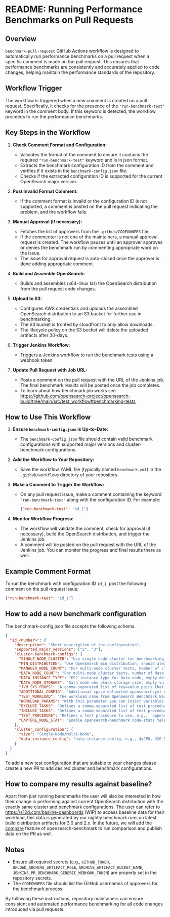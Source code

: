 # README: Running Performance Benchmarks on Pull Requests

## Overview

`benchmark-pull-request` GitHub Actions workflow is designed to automatically run performance benchmarks on a pull request when a specific comment is made on the pull request. This ensures that performance benchmarks are consistently and accurately applied to code changes, helping maintain the performance standards of the repository.

## Workflow Trigger

The workflow is triggered when a new comment is created on a pull request. Specifically, it checks for the presence of the `"run-benchmark-test"` keyword in the comment body. If this keyword is detected, the workflow proceeds to run the performance benchmarks.

## Key Steps in the Workflow

1. **Check Comment Format and Configuration:**
    - Validates the format of the comment to ensure it contains the required `"run-benchmark-test"` keyword and is in json format.
    - Extracts the benchmark configuration ID from the comment and verifies if it exists in the `benchmark-config.json` file.
    - Checks if the extracted configuration ID is supported for the current OpenSearch major version.

2. **Post Invalid Format Comment:**
    - If the comment format is invalid or the configuration ID is not supported, a comment is posted on the pull request indicating the problem, and the workflow fails.

3. **Manual Approval (if necessary):**
    - Fetches the list of approvers from the `.github/CODEOWNERS` file.
    - If the commenter is not one of the maintainers, a manual approval request is created. The workflow pauses until an approver approves or denies the benchmark run by commenting appropriate word on the issue.
    - The issue for approval request is auto-closed once the approver is done adding appropriate comment

4. **Build and Assemble OpenSearch:**
    - Builds and assembles (x64-linux tar) the OpenSearch distribution from the pull request code changes.

5. **Upload to S3:**
    - Configures AWS credentials and uploads the assembled OpenSearch distribution to an S3 bucket for further use in benchmarking.
    - The S3 bucket is fronted by cloudfront to only allow downloads.
    - The lifecycle policy on the S3 bucket will delete the uploaded artifacts after 30-days.

6. **Trigger Jenkins Workflow:**
    - Triggers a Jenkins workflow to run the benchmark tests using a webhook token.

7. **Update Pull Request with Job URL:**
    - Posts a comment on the pull request with the URL of the Jenkins job. The final benchmark results will be posted once the job completes.
    - To learn about how benchmark job works see https://github.com/opensearch-project/opensearch-build/tree/main/src/test_workflow#benchmarking-tests

## How to Use This Workflow

1. **Ensure `benchmark-config.json` is Up-to-Date:**
    - The `benchmark-config.json` file should contain valid benchmark configurations with supported major versions and cluster-benchmark configurations.

2. **Add the Workflow to Your Repository:**
    - Save the workflow YAML file (typically named `benchmark.yml`) in the `.github/workflows` directory of your repository.

3. **Make a Comment to Trigger the Workflow:**
    - On any pull request issue, make a comment containing the keyword `"run-benchmark-test"` along with the configuration ID. For example:
      ```json
      {"run-benchmark-test": "id_1"}
      ```

4. **Monitor Workflow Progress:**
    - The workflow will validate the comment, check for approval (if necessary), build the OpenSearch distribution, and trigger the Jenkins job.
    - A comment will be posted on the pull request with the URL of the Jenkins job. You can monitor the progress and final results there as well.

## Example Comment Format

To run the benchmark with configuration ID `id_1`, post the following comment on the pull request issue:
```json
{"run-benchmark-test": "id_1"}
```

## How to add a new benchmark configuration

The benchmark-config.json file accepts the following schema.
```json
{
  "id_<number>": {
    "description": "Short description of the configuration",
    "supported_major_versions": ["2", "3"],
    "cluster-benchmark-configs": {
      "SINGLE_NODE_CLUSTER": "Use single node cluster for benchmarking, accepted values are \"true\" or \"false\"",
      "MIN_DISTRIBUTION": "Use OpenSearch min distribution, should always be \"true\"",
      "MANAGER_NODE_COUNT": "For multi-node cluster tests, number of cluster manager nodes, empty value defaults to 3.",
      "DATA_NODE_COUNT": "For multi-node cluster tests, number of data nodes, empty value defaults to 2.",
      "DATA_INSTANCE_TYPE": "EC2 instance type for data node, empty defaults to r5.xlarge.",
      "DATA_NODE_STORAGE": "Data node ebs block storage size, empty value defaults to 100Gb",
      "JVM_SYS_PROPS": "A comma-separated list of key=value pairs that will be added to jvm.options as JVM system properties",
      "ADDITIONAL_CONFIG": "Additional space delimited opensearch.yml config parameters. e.g., `search.concurrent_segment_search.enabled:true`",
      "TEST_WORKLOAD": "The workload name from OpenSearch Benchmark Workloads. https://github.com/opensearch-project/opensearch-benchmark-workloads. Default is nyc_taxis",
      "WORKLOAD_PARAMS": "With this parameter you can inject variables into workloads, e.g.{\"number_of_replicas\":\"0\",\"number_of_shards\":\"3\"}. See https://opensearch.org/docs/latest/benchmark/reference/commands/command-flags/#workload-params",
      "EXCLUDE_TASKS": "Defines a comma-separated list of test procedure tasks not to run. e.g. type:search, see https://opensearch.org/docs/latest/benchmark/reference/commands/command-flags/#exclude-tasks",
      "INCLUDE_TASKS": "Defines a comma-separated list of test procedure tasks to run. By default, all tasks listed in a test procedure array are run. See https://opensearch.org/docs/latest/benchmark/reference/commands/command-flags/#include-tasks",
      "TEST_PROCEDURE": "Defines a test procedure to use. e.g., `append-no-conflicts,significant-text`. Uses default if none provided. See https://opensearch.org/docs/latest/benchmark/reference/commands/command-flags/#test-procedure",
      "CAPTURE_NODE_STAT": "Enable opensearch-benchmark node-stats telemetry to capture system level metrics like cpu, jvm etc., see https://opensearch.org/docs/latest/benchmark/reference/telemetry/#node-stats"
    },
    "cluster_configuration": {
      "size": "Single-Node/Multi-Node",
      "data_instance_config": "data-instance-config, e.g., 4vCPU, 32G Mem, 16G Heap"
    }
  }
}
```
To add a new test configuration that are suitable to your changes please create a new PR to add desired cluster and benchmark configurations.

## How to compare my results against baseline?

Apart from just running benchmarks the user will also be interested in how their change is performing against current OpenSearch distribution with the exactly same cluster and benchmark configurations.
The user can refer to https://s12d.com/basline-dashboards (WIP) to access baseline data for their workload, this data is generated by our nightly benchmark runs on latest build distribution artifacts for 3.0 and 2.x.
In the future, we will add the [compare](https://opensearch.org/docs/latest/benchmark/reference/commands/compare/) feature of opensearch-benchmark to run comparison and publish data on the PR as well.

## Notes

- Ensure all required secrets (e.g., `GITHUB_TOKEN`, `UPLOAD_ARCHIVE_ARTIFACT_ROLE`, `ARCHIVE_ARTIFACT_BUCKET_NAME`, `JENKINS_PR_BENCHMARK_GENERIC_WEBHOOK_TOKEN`) are properly set in the repository secrets.
- The `CODEOWNERS` file should list the GitHub usernames of approvers for the benchmark process.

By following these instructions, repository maintainers can ensure consistent and automated performance benchmarking for all code changes introduced via pull requests.



